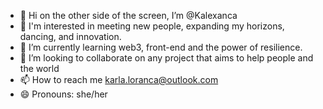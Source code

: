 - 👋 Hi on the other side of the screen, I’m @Kalexanca
- 👀 I'm interested in meeting new people, expanding my horizons, dancing, and innovation.
- 🌱 I’m currently learning web3, front-end and the power of resilience.
- 💞️ I’m looking to collaborate on any project that aims to help people and the world
- 📫 How to reach me karla.loranca@outlook.com
- 😄 Pronouns: she/her


<!---
Kalexanca/Kalexanca is a ✨ special ✨ repository because its `README.md` (this file) appears on your GitHub profile.
You can click the Preview link to take a look at your changes.
--->

